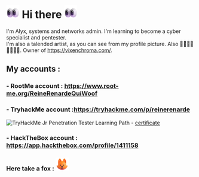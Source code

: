 # <img src="https://raw.githubusercontent.com/Alyx-LeGuen/Alyx-LeGuen/main/Emojis/Eyes.png" width="35px"> Hi there <img src="https://raw.githubusercontent.com/Alyx-LeGuen/Alyx-LeGuen/main/Emojis/Eyes.png" width="35px"> 

I'm Alyx, systems and networks admin. I'm learning to become a cyber specialist and pentester.<br>
I'm also a talended artist, as you can see from my profile picture. Also 🏳️‍⚧️🏳️‍⚧️🏳️‍⚧️🏳️‍⚧️.
Owner of https://vixenchroma.com/.

## My accounts :
### - RootMe account : https://www.root-me.org/ReineRenardeQuiWoof
### - TryhackMe account :https://tryhackme.com/p/reinerenarde

<img src="https://tryhackme-badges.s3.amazonaws.com/reinerenarde.png" alt="TryHackMe"> Jr Penetration Tester Learning Path - <a href="https://tryhackme-certificates.s3-eu-west-1.amazonaws.com/THM-DYRCTCRCG9.png">certificate</a>

### - HackTheBox account : https://app.hackthebox.com/profile/1411158

### Here take a fox : <img src="https://raw.githubusercontent.com/Alyx-LeGuen/Alyx-LeGuen/main/Emojis/Fox.png" width="35px">
